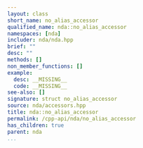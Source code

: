```yaml
---
layout: class
short_name: no_alias_accessor
qualified_name: nda::no_alias_accessor
namespaces: [nda]
includer: nda/nda.hpp
brief: ""
desc: ""
methods: []
non_member_functions: []
example:
  desc: __MISSING__
  code: __MISSING__
see-also: []
signature: struct no_alias_accessor
source: nda/accessors.hpp
title: nda::no_alias_accessor
permalink: /cpp-api/nda/no_alias_accessor
has_children: true
parent: nda
...
```


